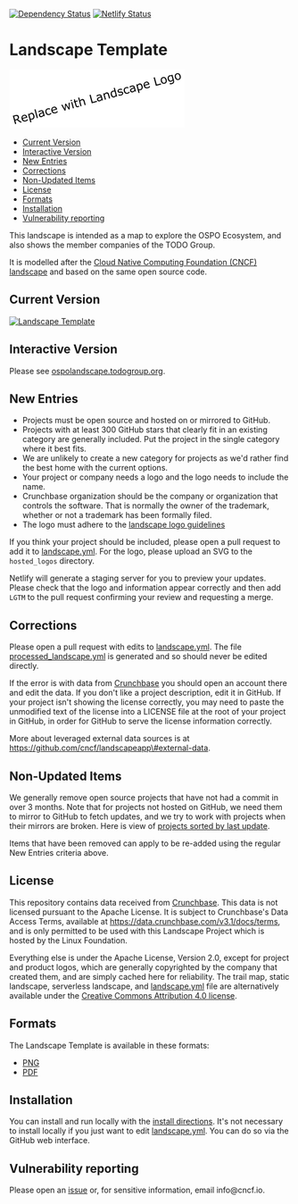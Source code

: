 [![Dependency Status][]][1] [![Netlify Status]][2]

<!-- Change to the name of your landscape -->
# Landscape Template

![Landscape Template Logo]

-   [Current Version]
-   [Interactive Version]
-   [New Entries]
-   [Corrections]
-   [Non-Updated Items]
-   [License]
-   [Formats]
-   [Installation]
-   [Vulnerability reporting]

<!-- Change to the description of your landscape -->
This landscape is intended as a map to explore the OSPO Ecosystem, and also shows the member companies of the TODO Group. 

It is modelled after the [Cloud Native Computing Foundation (CNCF) landscape] and based on the same open source code.

## Current Version

[![Landscape Template][PNG]][PNG]

## Interactive Version

Please see [ospolandscape.todogroup.org].

## New Entries

-   Projects must be open source and hosted on or mirrored to GitHub.
-   Projects with at least 300 GitHub stars that clearly fit in an existing category are generally included. Put the project in the single category where it best fits.
-   We are unlikely to create a new category for projects as we'd rather find the best home with the current options.
-   Your project or company needs a logo and the logo needs to include the name.
-   Crunchbase organization should be the company or organization that controls the software. That is normally the owner of the trademark, whether or not a trademark has been formally filed.
-   The logo must adhere to the [landscape logo guidelines]

If you think your project should be included, please open a pull request to add it to [landscape.yml]. For the logo, please upload an SVG to the `hosted_logos` directory.

Netlify will generate a staging server for you to preview your updates. Please check that the logo and information appear correctly and then add `LGTM` to the pull request confirming your review and requesting a merge.

## Corrections

Please open a pull request with edits to [landscape.yml]. The file [processed_landscape.yml] is generated and so should never be edited directly.

If the error is with data from [Crunchbase] you should open an account there and edit the data. If you don't like a project description, edit it in GitHub. If your project isn't showing the license correctly, you may need to paste the unmodified text of the license into a LICENSE file at the root of your project in GitHub, in order for GitHub to serve the license information correctly.

More about leveraged external data sources is at https://github.com/cncf/landscapeapp\#external-data.

## Non-Updated Items

We generally remove open source projects that have not had a commit in over 3 months. Note that for projects not hosted on GitHub, we need them to mirror to GitHub to fetch updates, and we try to work with projects when their mirrors are broken. Here is view of [projects sorted by last update].

Items that have been removed can apply to be re-added using the regular New Entries criteria above.

## License

This repository contains data received from [Crunchbase]. This data is not licensed pursuant to the Apache License. It is subject to Crunchbase's Data Access Terms, available at <https://data.crunchbase.com/v3.1/docs/terms>, and is only permitted to be used with this Landscape Project which is hosted by the Linux Foundation.

Everything else is under the Apache License, Version 2.0, except for project and product logos, which are generally copyrighted by the company that created them, and are simply cached here for reliability. The trail map, static landscape, serverless landscape, and [landscape.yml] file are alternatively available under the [Creative Commons Attribution 4.0 license].

## Formats

The Landscape Template is available in these formats:

- [PNG]
- [PDF]

## Installation

You can install and run locally with the [install directions]. It's not necessary to install locally if you just want to edit [landscape.yml]. You can do so via the GitHub web interface.

## Vulnerability reporting

Please open an [issue] or, for sensitive information, email info\@cncf.io.

<!--- Update urls and references in this section -->
[Dependency Status]: https://img.shields.io/david/jmertic/dronecode-landscape.svg?style=flat-square
[1]: https://david-dm.org/jmertic/dronecode-landscape``
[Netlify Status]: https://api.netlify.com/api/v1/badges/9fe8d885-037d-48ce-8bf9-3bfa54152945/deploy-status
[2]: https://app.netlify.com/sites/dronecode-landscape/deploys
[ospolandscape.todogroup.org]: https://landscape.dronecode.org
[PDF]: https://landscape.dronecode.org/images/landscape.pdf
[PNG]: https://landscape.dronecode.org/images/landscape.png
[issue]: https://github.com/jmertic/dronecode-template/issues/new
[projects sorted by last update]: https://landscape.dronecode.org/format=card-mode&grouping=no&license=open-source&sort=latest-commit
<!--- These shouldn't need updated -->
[Landscape Template Logo]: images/left-logo.svg
[Current Version]: #current-version
[Interactive Version]: #interactive-version
[New Entries]: #new-entries
[Corrections]: #corrections
[Non-Updated Items]: #non-updated-items
[License]: #license
[Formats]: #formats
[Installation]: #installation
[Vulnerability reporting]: #vulnerability-reporting
[Cloud Native Computing Foundation (CNCF) landscape]: https://landscape.cncf.io
[landscape logo guidelines]: https://github.com/cncf/landscapeapp#images
[landscape.yml]: landscape.yml
[processed_landscape.yml]: processed_landscape.yml
[Crunchbase]: https://www.crunchbase.com/
[Creative Commons Attribution 4.0 license]: https://creativecommons.org/licenses/by/4.0/
[install directions]: INSTALL.md

 
